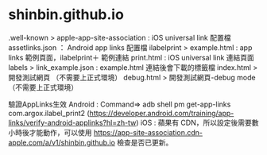 # shinbin.github.io

.well-known >
             apple-app-site-association : iOS universal link 配置檔
             assetlinks.json ： Android app links 配置檔
ilabelprint >
             example.html : app links 範例頁面，ilabelprint＋ 範例連結
             print.html   : iOS universal link 連結頁面
labels >
         link_example.json : example.html 連結後會下載的標籤檔
index.html > 開發測試網頁 （不需要上正式環境）
debug.html > 開發測試網頁-debug mode （不需要上正式環境）


驗證AppLinks生效
Android : Command=> adb shell pm get-app-links com.argox.ilabel_print2 (https://developer.android.com/training/app-links/verify-android-applinks?hl=zh-tw)
iOS : 蘋果有 CDN，所以設定後需要數小時後才能動作，可以使用 https://app-site-association.cdn-apple.com/a/v1/shinbin.github.io 檢查是否已更新。
